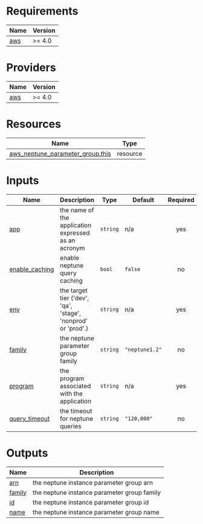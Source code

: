 <!-- BEGIN_TF_DOCS -->
# Requirements

| Name | Version |
|------|---------|
| <a name="requirement_aws"></a> [aws](#requirement\_aws) | >= 4.0 |

# Providers

| Name | Version |
|------|---------|
| <a name="provider_aws"></a> [aws](#provider\_aws) | >= 4.0 |

# Resources

| Name | Type |
|------|------|
| [aws_neptune_parameter_group.this](https://registry.terraform.io/providers/hashicorp/aws/latest/docs/resources/neptune_parameter_group) | resource |

# Inputs

| Name | Description | Type | Default | Required |
|------|-------------|------|---------|:--------:|
| <a name="input_app"></a> [app](#input\_app) | the name of the application expressed as an acronym | `string` | n/a | yes |
| <a name="input_enable_caching"></a> [enable\_caching](#input\_enable\_caching) | enable neptune query caching | `bool` | `false` | no |
| <a name="input_env"></a> [env](#input\_env) | the target tier ('dev', 'qa', 'stage', 'nonprod' or 'prod'.) | `string` | n/a | yes |
| <a name="input_family"></a> [family](#input\_family) | the neptune parameter group family | `string` | `"neptune1.2"` | no |
| <a name="input_program"></a> [program](#input\_program) | the program associated with the application | `string` | n/a | yes |
| <a name="input_query_timeout"></a> [query\_timeout](#input\_query\_timeout) | the timeout for neptune queries | `string` | `"120,000"` | no |

# Outputs

| Name | Description |
|------|-------------|
| <a name="output_arn"></a> [arn](#output\_arn) | the neptune instance parameter group arn |
| <a name="output_family"></a> [family](#output\_family) | the neptune instance parameter group family |
| <a name="output_id"></a> [id](#output\_id) | the neptune instance parameter group id |
| <a name="output_name"></a> [name](#output\_name) | the neptune instance parameter group name |
<!-- END_TF_DOCS -->